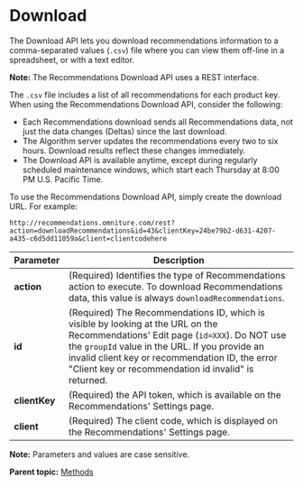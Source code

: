 # Download

The Download API lets you download recommendations information to a comma-separated values \(`.csv`\) file where you can view them off-line in a spreadsheet, or with a text editor.

**Note:** The Recommendations Download API uses a REST interface.

The `.csv` file includes a list of all recommendations for each product key. When using the Recommendations Download API, consider the following:

-   Each Recommendations download sends all Recommendations data, not just the data changes \(Deltas\) since the last download.
-   The Algorithm server updates the recommendations every two to six hours. Download results reflect these changes immediately.
-   The Download API is available anytime, except during regularly scheduled maintenance windows, which start each Thursday at 8:00 PM U.S. Pacific Time.

To use the Recommendations Download API, simply create the download URL. For example:

```
http://recommendations.omniture.com/rest?action=downloadRecommendations&id=43&clientKey=24be79b2-d631-4207-a435-c6d5dd11059a&client=clientcodehere
```

|Parameter|Description|
|---------|-----------|
|**action** | \(Required\) Identifies the type of Recommendations action to execute. To download Recommendations data, this value is always `downloadRecommendations`. |
| **id** | \(Required\) The Recommendations ID, which is visible by looking at the URL on the Recommendations' Edit page \(`id=XXX`\). Do NOT use the `groupId` value in the URL. If you provide an invalid client key or recommendation ID, the error "Client key or recommendation id invalid" is returned. |
| **clientKey** | \(Required\) the API token, which is available on the Recommendations' Settings page. |
|**client** | \(Required\) The client code, which is displayed on the Recommendations' Settings page. |

**Note:** Parameters and values are case sensitive.

**Parent topic:** [Methods](../entity_mgmt/r_Recommendations_API_Methods.md)

